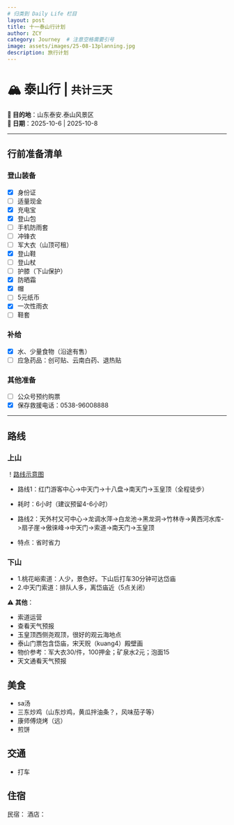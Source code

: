 ```yaml
---
# 归类到 Daily Life 栏目
layout: post
title: 十一泰山行计划
author: ZCY
category: Journey  # 注意空格需要引号
image: assets/images/25-08-13planning.jpg
description: 旅行计划
---
```


# 🏔 泰山行 | `共计三天`  
**📍 目的地**：山东泰安.泰山风景区  
**📅 日期**：2025-10-6 | 2025-10-8 

---

## 行前准备清单  
### 登山装备  
- [x] 身份证
- [ ] 适量现金
- [x] 充电宝
- [x] 登山包
- [ ] 手机防雨套  
- [ ] 冲锋衣
- [ ] 军大衣（山顶可租）
- [x] 登山鞋
- [ ] 登山杖
- [ ] 护膝（下山保护）
- [x] 防晒霜
- [x] 帽   
- [ ] 5元纸币
- [x] 一次性雨衣
- [ ] 鞋套

### 补给  
- [x] 水、少量食物（沿途有售）
- [ ] 应急药品：创可贴、云南白药、退热贴  

### 其他准备  
- [ ] 公众号预约购票   
- [x] 保存救援电话：0538-96008888  
  
---

## 路线
### 上山
！[路线示意图](https://zcyyy.github.io/assets/images/路线图.jpg)
- 路线1：红门游客中心->中天门->十八盘->南天门->玉皇顶（全程徒步）
- 耗时：6小时（建议预留4-6小时）

- 路线2：天外村又可中心->龙调水萍->白龙池->黑龙洞->竹林寺->黄西河水库->扇子崖->傲徕峰->中天门->索道->南天门->玉皇顶
- 特点：省时省力

### 下山
- 1.桃花峪索道：人少，景色好。下山后打车30分钟可达岱庙
- 2.中天门索道：排队人多，离岱庙近（5点关闭）

⚠️ **其他**：  
- 索道运营
- 查看天气预报
- 玉皇顶西侧尧观顶，很好的观云海地点
- 泰山门票包含岱庙，宋天贶（kuang4）殿壁画
- 物价参考：军大衣30/件，100押金；矿泉水2元；泡面15
- 天文通看天气预报

## 美食
- sa汤
- 三东炒鸡（山东炒鸡，黄瓜拌油条？，风味茄子等）
- 康师傅烧烤（远）
- 煎饼

## 交通
- 打车

## 住宿
民宿：
酒店：